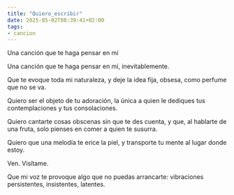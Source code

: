 ```yaml
---
title: "Quiero_escribir"
date: 2025-05-02T08:39:41+02:00
tags:
- cancion
---
```

Una canción que te haga pensar en mí

Una canción que te haga pensar en mí,
inevitablemente.

Que te evoque toda mi naturaleza,
y deje la idea fija,
obsesa,
como perfume que no se va.

Quiero ser el objeto
de tu adoración,
la única a quien le dediques
tus contemplaciones
y tus consolaciones.

Quiero cantarte cosas obscenas
sin que te des cuenta,
y que, al hablarte de una fruta,
solo pienses en comer
a quien te susurra.

Quiero que una melodía
te erice la piel,
y transporte tu mente
al lugar donde estoy.

Ven.
Visítame.

Que mi voz te provoque algo
que no puedas arrancarte:
vibraciones persistentes,
insistentes,
latentes.
